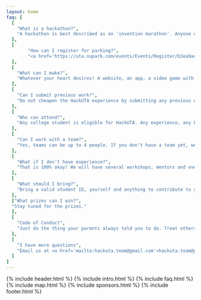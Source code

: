 ```yaml
---
layout: home
faq: [
  [
    "What is a hackathon?",
    "A hackathon is best described as an 'invention marathon'. Anyone of any skill level is welcome to come and invent anything. If you want to build an iOS game, an IOT sticker vending machine, or even the next big social network, come to HackUTA!"
  ],
  [
		"How can I register for parking?",
		"<a href='https://uta.nupark.com/events/Events/Register/b3ea9ac3-6b80-4316-accb-0b4e816945cd?fbclid=IwAR2YCLcbSdJJLG0zd7KoAKC4ck9xZH5tnmm0xVD8KSyPba_n7fq0MY_L3CQ'>Register for parking permit here</a>. <br> <img src='/img/parking.png' width='320'>"
  ],
  [
    "What can I make?",
    "Whatever your heart desires! A website, an app, a video game with super VR features, a robot that gives people high fives, the list goes on. Your project will be judged based off its creativity, innovation, coolness factor and technical skills involved."
  ],
  [
    "Can I submit previous work?",
    "Do not cheapen the HackUTA experience by submitting any previous work or class assignments. Doing so will disqualify your team from final judging and awards."
  ],
  [
    "Who can attend?",
    "Any college student is eligible for HackUTA. Any experience, any background, any education, any text editor, you're welcome to attend!"
  ],
  [
    "Can I work with a team?",
    "Yes, teams can be up to 4 people. If you don't have a team yet, we'll help you find one! You can do it alone, but it's not as fun."
  ],
  [
    "What if I don't have experience?",
    "That is 100% okay! We will have several workshops, mentors and even skilled students to help you out! We just want you to have fun and build something cool."
  ],
  [
    "What should I bring?",
    "Bring a valid student ID, yourself and anything to contribute to your hack. This includes a laptop, charger, mouse, keyboard, and your five 27\" monitors if you wanna be THAT kid."
  ],
  ["What prizes can I win?",
  "Stay tuned for the prizes."
  ],
  [
    "Code of Conduct",
    "Just do the thing your parents always told you to do. Treat others as you want to be treated. <!--<a href='https://static.mlh.io/docs/mlh-code-of-conduct.pdf' target='_blank'>Read me</a>-->"
  ],
  [
    "I have more questions",
    "Email us at <a href='mailto:hackuta.team@gmail.com'>hackuta.team@gmail.com</a>, and we will reply as soon as we can!"
  ]
]
---
```

{% include header.html %}
{% include intro.html %}
{% include faq.html %}
{% include map.html %}
{% include sponsors.html %}
{% include footer.html %}
